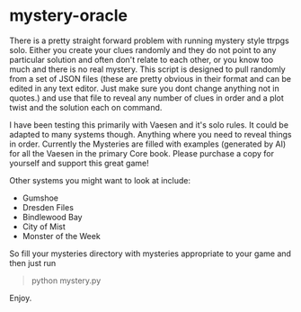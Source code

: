 # mystery-oracle

There is a pretty straight forward problem with running mystery style ttrpgs solo. Either you create your clues randomly and they do not point to any particular solution and often don't relate to each other, or you know too much and there is no real mystery. This script is designed to pull randomly from a set of JSON files (these are pretty obvious in their format and can be edited in any text editor. Just make sure you dont change anything not in quotes.) and use that file to reveal any number of clues in order and a plot twist and the solution each on command. 

I have been testing this primarily with Vaesen and it's solo rules. It could be adapted to many systems though. Anything where you need to reveal things in order. Currently the Mysteries are filled with examples (generated by AI) for all the Vaesen in the primary Core book. Please purchase a copy for yourself and support this great game!

Other systems you might want to look at include:
- Gumshoe
- Dresden Files
- Bindlewood Bay
- City of Mist
- Monster of the Week

So fill your mysteries directory with mysteries appropriate to your game and then just run

> python mystery.py

Enjoy.
